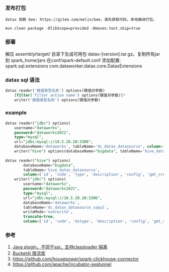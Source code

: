 ### 发布打包
```
datax 依赖 bee: https://gitee.com/melin/bee，请先获取代码，本地编译打包。

mvn clean package -DlibScope=provided -Dmaven.test.skip=true
```

### 部署

解压 assembly/target/ 目录下生成可用包 datax-[version].tar.gz。复制所有jar 到 spark_home/jars 
在conf/spark-default.conf 添加配置: spark.sql.extensions com.dataworker.datax.core.DataxExtensions

### datax sql 语法
```sql
datax reader('数据类型名称') options(键值对参数) 
    [filter('filter action name') options(键值对参数)]*
    writer('数据类型名称') options(键值对参数)
```

### example
```sql
datax reader("jdbc") options(
    username="dataworks",
    password="dataworks2021",
    type="mysql",
    url="jdbc:mysql://10.5.20.20:3306",
    databaseName='dataworks', tableName='dc_datax_datasource', column=["*"])
    writer("hive") options(databaseName="bigdata", tableName='hive_datax_datasource', writeMode='overwrite', column=["*"]);
    
datax reader("hive") options(
        databaseName="bigdata", 
        tableName='hive_datax_datasource', 
        column=['id', 'code', 'type', 'description', 'config', 'gmt_created', 'gmt_modified', 'creater', 'modifier'])
    writer("jdbc") options(
        username="dataworks",
        password="dataworks2021",
        type="mysql",
        url="jdbc:mysql://10.5.20.20:3306",
        databaseName='dataworks', 
        tableName='dc_datax_datasource_copy1', 
        writeMode='overwrite',
        truncate=true,
        column=['id', 'code', 'dstype', 'description', 'config', 'gmt_created', 'gmt_modified', 'creater', 'modifier'])
```

### 参考

1. [Java plugin，不同于spi，支持classloader 隔离](https://pf4j.org/)
2. [Bucket4j 限流库](https://github.com/vladimir-bukhtoyarov/bucket4j)
3. https://github.com/housepower/spark-clickhouse-connector
4. https://github.com/apache/incubator-seatunnel
